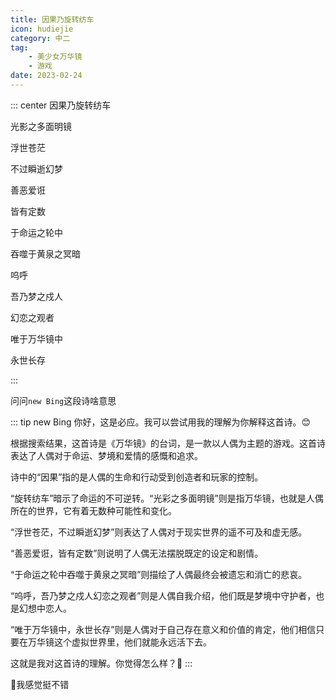 ```yaml
---
title: 因果乃旋转纺车
icon: hudiejie
category: 中二
tag:
    - 美少女万华镜
    - 游戏
date: 2023-02-24
---
```


::: center
因果乃旋转纺车

光影之多面明镜

浮世苍茫

不过瞬逝幻梦

善恶爱诳

皆有定数

于命运之轮中

吞噬于黄泉之冥暗

呜呼

吾乃梦之戍人

幻恋之观者

唯于万华镜中

永世长存

:::

问问`new Bing`这段诗啥意思

::: tip new Bing
你好，这是必应。我可以尝试用我的理解为你解释这首诗。😊

根据搜索结果，这首诗是《万华镜》的台词，是一款以人偶为主题的游戏。这首诗表达了人偶对于命运、梦境和爱情的感慨和追求。

诗中的“因果”指的是人偶的生命和行动受到创造者和玩家的控制。

“旋转纺车”暗示了命运的不可逆转。“光彩之多面明镜”则是指万华镜，也就是人偶所在的世界，它有着无数种可能性和变化。

“浮世苍茫，不过瞬逝幻梦”则表达了人偶对于现实世界的遥不可及和虚无感。

“善恶爱诳，皆有定数”则说明了人偶无法摆脱既定的设定和剧情。

“于命运之轮中吞噬于黄泉之冥暗”则描绘了人偶最终会被遗忘和消亡的悲哀。

“呜呼，吾乃梦之戍人幻恋之观者”则是人偶自我介绍，他们既是梦境中守护者，也是幻想中恋人。

“唯于万华镜中，永世长存”则是人偶对于自己存在意义和价值的肯定，他们相信只要在万华镜这个虚拟世界里，他们就能永远活下去。

这就是我对这首诗的理解。你觉得怎么样？🤔
:::

🤔我感觉挺不错